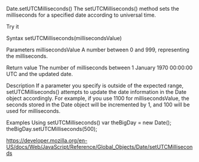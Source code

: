 Date.setUTCMilliseconds()
The setUTCMilliseconds() method sets the milliseconds for a specified date according to universal time.

Try it

Syntax
setUTCMilliseconds(millisecondsValue)

Parameters
millisecondsValue
A number between 0 and 999, representing the milliseconds.

Return value
The number of milliseconds between 1 January 1970 00:00:00 UTC and the updated date.

Description
If a parameter you specify is outside of the expected range, setUTCMilliseconds() attempts to update the date information in the Date object accordingly. For example, if you use 1100 for millisecondsValue, the seconds stored in the Date object will be incremented by 1, and 100 will be used for milliseconds.

Examples
Using setUTCMilliseconds()
var theBigDay = new Date();
theBigDay.setUTCMilliseconds(500);

https://developer.mozilla.org/en-US/docs/Web/JavaScript/Reference/Global_Objects/Date/setUTCMilliseconds
